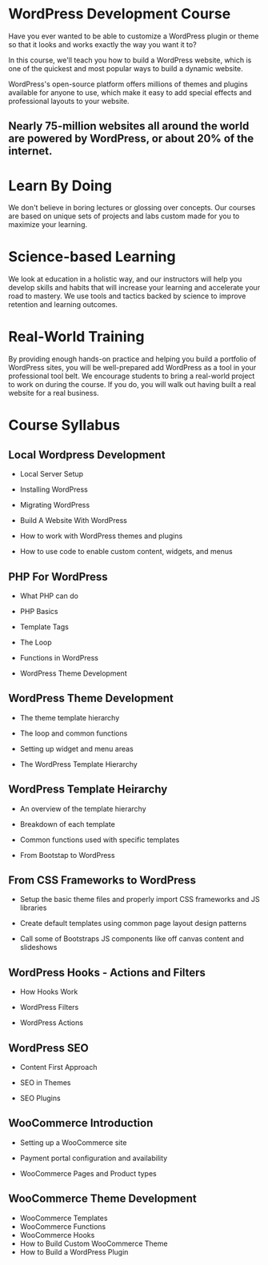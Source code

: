 # WordPress Development Course

Have you ever wanted to be able to customize a WordPress plugin or theme so that it looks and works exactly the way you want it to?

In this course, we'll teach you how to build a WordPress website, which is one of the quickest and most popular ways to build a dynamic website.

WordPress's open-source platform offers millions of themes and plugins available for anyone to use, which make it easy to add special effects and professional layouts to your website.

## Nearly 75-million websites all around the world are powered by WordPress, or about 20% of the internet.


# Learn By Doing

We don't believe in boring lectures or glossing over concepts. Our courses are based on unique sets of projects and labs custom made for you to maximize your learning.

# Science-based Learning

We look at education in a holistic way, and our instructors will help you develop skills and habits that will increase your learning and accelerate your road to mastery. We use tools and tactics backed by science to improve retention and learning outcomes.

# Real-World Training

By providing enough hands-on practice and helping you build a portfolio of WordPress sites, you will be well-prepared add WordPress as a tool in your professional tool belt. We encourage students to bring a real-world project to work on during the course. If you do, you will walk out having built a real website for a real business.

# Course Syllabus

## Local Wordpress Development

* Local Server Setup

* Installing WordPress

* Migrating WordPress

* Build A Website With WordPress

* How to work with WordPress themes and plugins

* How to use code to enable custom content, widgets, and menus


## PHP For WordPress

* What PHP can do

* PHP Basics

* Template Tags

* The Loop

* Functions in WordPress

* WordPress Theme Development

## WordPress Theme Development
* The theme template hierarchy

* The loop and common functions

* Setting up widget and menu areas

* The WordPress Template Hierarchy

## WordPress Template Heirarchy
* An overview of the template hierarchy

* Breakdown of each template

* Common functions used with specific templates

* From Bootstap to WordPress

## From CSS Frameworks to WordPress
* Setup the basic theme files and properly import CSS frameworks and JS libraries

* Create default templates using common page layout design patterns

* Call some of Bootstraps JS components like off canvas content and slideshows

## WordPress Hooks - Actions and Filters

* How Hooks Work

* WordPress Filters

* WordPress Actions

## WordPress SEO

* Content First Approach

* SEO in Themes

* SEO Plugins

## WooCommerce Introduction

* Setting up a WooCommerce site

* Payment portal configuration and availability

* WooCommerce Pages and Product types

## WooCommerce Theme Development

* WooCommerce Templates
* WooCommerce Functions
* WooCommerce Hooks
* How to Build Custom WooCommerce Theme
* How to Build a WordPress Plugin
